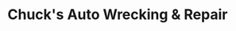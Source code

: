 ---
title: "Chuck's Auto Wrecking & Repair"
url: /barberton/chucks-auto-wrecking-und-repair/
shop: Autowerkstatt
---